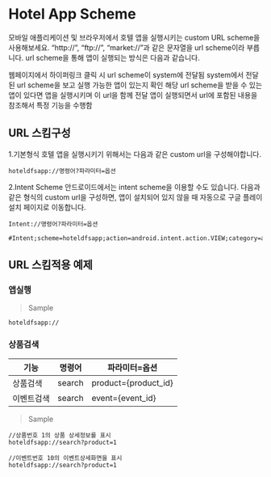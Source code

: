 # Hotel App Scheme

모바일 애플리케이션 및 브라우저에서 호텔 앱을 실행시키는 custom URL scheme을 사용해보세요. “http://”, “ftp://”, “market://”과 같은 문자열을 url scheme이라 부릅니다. 
url scheme을 통해 앱이 실행되는 방식은 다음과 같습니다.

웹페이지에서 하이퍼링크 클릭 시 url scheme이 system에 전달됨
system에서 전달된 url scheme을 보고 실행 가능한 앱이 있는지 확인
해당 url scheme을 받을 수 있는 앱이 있다면 앱을 실행시키며 이 url을 함께 전달
앱이 실행되면서 url에 포함된 내용을 참조해서 특정 기능을 수행함

## URL 스킴구성

1.기본형식
호텔 앱을 실행시키기 위해서는 다음과 같은 custom url을 구성해야합니다.
```
hoteldfsapp://명령어?파라미터=옵션
```
2.Intent Scheme
안드로이드에서는 intent scheme을 이용할 수도 있습니다. 다음과 같은 형식의 custom url을 구성하면, 앱이 설치되어 있지 않을 때 자동으로 구글 플레이 설치 페이지로 이동합니다.
```
Intent://명령어?파라미터=옵션

#Intent;scheme=hoteldfsapp;action=android.intent.action.VIEW;category=android.intent.category.BROWSABLE;package=com.linsy.hoteldfs;end

```

## URL 스킴적용 예제

### 앱실행

> Sample
```
hoteldfsapp://
```

### 상품검색

| 기능  | 명령어  | 파라미터=옵션  |
|---|---|---|
| 상품검색  |  search | product={product_id}  |
| 이벤트검색  |  search | event={event_id}  |

> Sample
```
//상품번호 1의 상품 상세정보를 표시
hoteldfsapp://search?product=1

//이벤트번호 10의 이벤트상세화면을 표시
hoteldfsapp://search?product=1

```
